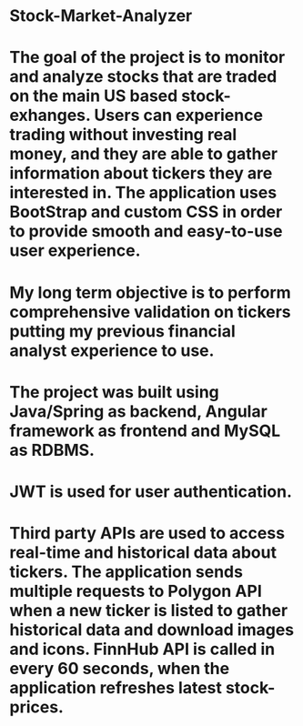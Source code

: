 # Stock-Market-Analyzer

# The goal of the project is to monitor and analyze stocks that are traded on the main US based stock-exhanges. Users can experience trading without investing real money, and they are able to gather information about tickers they are interested in. The application uses BootStrap and custom CSS in order to provide smooth and easy-to-use user experience.
# My long term objective is to perform comprehensive validation on tickers putting my previous financial analyst experience to use.
# The project was built using Java/Spring as backend, Angular framework as frontend and MySQL as RDBMS.
# JWT is used for user authentication.
# Third party APIs are used to access real-time and historical data about tickers. The application sends multiple requests to Polygon API when a new ticker is listed to gather historical data and download images and icons. FinnHub API is called in every 60 seconds, when the application refreshes latest stock-prices.
